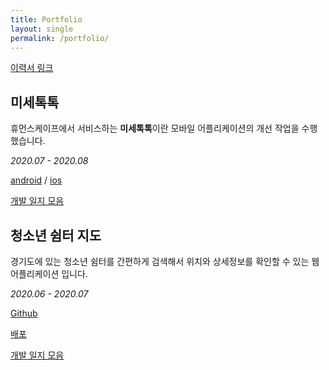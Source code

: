 ```yaml
---
title: Portfolio
layout: single
permalink: /portfolio/
---
```


[이력서 링크](https://bit.ly/3anRuVc)

## 미세톡톡
휴먼스케이프에서 서비스하는 **미세톡톡**이란 모바일 어플리케이션의 개선 작업을 수행했습니다.

*2020.07 - 2020.08*

[android](https://play.google.com/store/apps/details?id=com.finedustclient&hl=ko) / [ios](https://apps.apple.com/kr/app/%EB%AF%B8%EC%84%B8%ED%86%A1%ED%86%A1/id1482373831)

[개발 일지 모음](/miseTokTok/)

## 청소년 쉼터 지도
경기도에 있는 청소년 쉼터를 간편하게 검색해서 위치와 상세정보를 확인할 수 있는 웹 어플리케이션 입니다.

*2020.06 - 2020.07*

[Github](https://github.com/Dinn/shelter-public)

[배포](http://project-shelter.s3-website.ap-northeast-2.amazonaws.com/)

[개발 일지 모음](/shelter/)